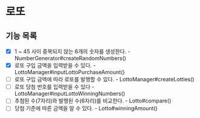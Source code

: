 # 로또

## 기능 목록
- [X] 1 ~ 45 사이 중복되지 않는 6개의 숫자를 생성한다. - NumberGenerator#createRandomNumbers()
- [X] 로또 구입 금액을 입력받을 수 있다. - LottoManager#inputLottoPurchaseAmount()
- [ ] 로또 구입 금액에 따라 로또를 발행할 수 있다. - LottoManager#createLotties()
- [ ] 로또 당첨 번호를 입력받을 수 있다 - LottoManager#inputLottoWinningNumbers()
- [ ] 추첨된 수(7자리)와 발행된 수(6자리)를 비교한다. - Lotto#compare()
- [ ] 당첨 기준에 따른 금액을 알 수 있다. - Lotto#winningAmount()
